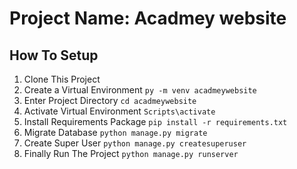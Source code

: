 # Project Name: Acadmey website

## How To Setup
1. Clone This Project
2. Create a Virtual Environment `py -m venv acadmeywebsite`
3. Enter Project Directory `cd acadmeywebsite`
4. Activate Virtual Environment `Scripts\activate`
5. Install Requirements Package `pip install -r requirements.txt`
6. Migrate Database `python manage.py migrate`
7. Create Super User `python manage.py createsuperuser`
8. Finally Run The Project `python manage.py runserver`

